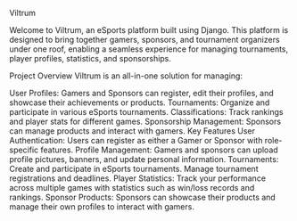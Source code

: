 Viltrum


Welcome to Viltrum, an eSports platform built using Django. This platform is designed to bring together gamers, sponsors, and tournament organizers under one roof, enabling a seamless experience for managing tournaments, player profiles, statistics, and sponsorships.

Project Overview
Viltrum is an all-in-one solution for managing:

User Profiles: Gamers and Sponsors can register, edit their profiles, and showcase their achievements or products.
Tournaments: Organize and participate in various eSports tournaments.
Classifications: Track rankings and player stats for different games.
Sponsorship Management: Sponsors can manage products and interact with gamers.
Key Features
User Authentication: Users can register as either a Gamer or Sponsor with role-specific features.
Profile Management: Gamers and sponsors can upload profile pictures, banners, and update personal information.
Tournaments: Create and participate in eSports tournaments. Manage tournament registrations and deadlines.
Player Statistics: Track your performance across multiple games with statistics such as win/loss records and rankings.
Sponsor Products: Sponsors can showcase their products and manage their own profiles to interact with gamers.
